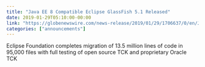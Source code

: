```yaml
---
title: "Java EE 8 Compatible Eclipse GlassFish 5.1 Released"
date: 2019-01-29T05:10:00-00:00
link: "https://globenewswire.com/news-release/2019/01/29/1706637/0/en/Java-EE-8-Compatible-Eclipse-GlassFish-5-1-Released.html"
categories: ["announcements"]
---
```


Eclipse Foundation completes migration of 13.5 million lines of code in 95,000 files with full testing of open source TCK and proprietary Oracle TCK